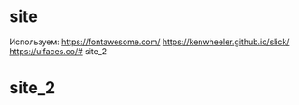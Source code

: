 # site
Используем:
https://fontawesome.com/
https://kenwheeler.github.io/slick/
https://uifaces.co/# site_2
# site_2
####
